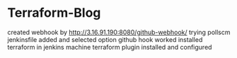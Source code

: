 # Terraform-Blog
created webhook by http://3.16.91.190:8080/github-webhook/
trying pollscm
jenkinsfile added and selected option github hook worked
installed terraform in jenkins machine 
terraform plugin installed and configured

